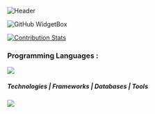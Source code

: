 

![Header](https://user-images.githubusercontent.com/63893110/200409903-2ec0df58-5132-45d6-a4eb-6de7ad30f593.png)


![GitHub WidgetBox](https://github-widgetbox.vercel.app/api/profile?username=PSYCHOSIDX&data=followers,repositories,stars,commits&theme=darkmode)


[![Contribution Stats](https://github-contribution-stats.vercel.app/api/?username=PSYCHOSIDX)](https://github.com/LordDashMe/github-contribution-stats/)


### Programming Languages :
<p align="">
  <a href="#">
    <img src="https://skillicons.dev/icons?i=c,cpp,cs,python,java,javascript,ts,php,gherkin" />
  </a>
</p>

#####  Technologies    |   Frameworks   |   Databases   |   Tools 
<p align="">
  <a href="#">
    <img src="https://skillicons.dev/icons?i=react,git,github,express,gcp,html,nodejs,netlify,nginx,nextjs,redux,sass,tailwind,bootstrap,css,materialui,firebase,sqlite,mysql,mongodb,postgres,supabase,vscode,github,selenium,eclipse,visualstudio,powershell,figma,stackoverflow" />
  </a>
</p>
